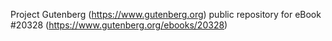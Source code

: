 Project Gutenberg (https://www.gutenberg.org) public repository for eBook #20328 (https://www.gutenberg.org/ebooks/20328)
